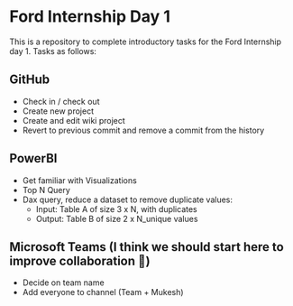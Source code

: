 # Ford Internship Day 1

This is a repository to complete introductory tasks for the Ford Internship day 1. 
Tasks as follows:

## GitHub

- Check in / check out
- Create new project
- Create and edit wiki project
- Revert to previous commit and remove a commit from the history

## PowerBI

- Get familiar with Visualizations
- Top N Query
- Dax query, reduce a dataset to remove duplicate values:
  - Input: Table A of size 3 x N, with duplicates
  - Output: Table B of size 2 x N_unique values

## Microsoft Teams (I think we should start here to improve collaboration 🙂)

- Decide on team name
- Add everyone to channel (Team + Mukesh)